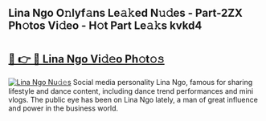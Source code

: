 ## Lina Ngo O𝚗lyf𝚊ns Le𝚊𝚔ed N𝚞𝚍es - Part-2ZX Ph𝚘tos Vi𝚍eo - H𝚘t Part Le𝚊𝚔s kvkd4

# <h2><a href="http://hf8kt04.feru.top/?c=Lina+Ngo">🔗 👉 🔴 Lina Ngo Vi𝚍𝚎o Ph𝚘t𝚘𝚜</a></h2>

[![Lina Ngo Nu𝚍𝚎s](https://i.imgur.com/0TWrTi3.gif)](http://hf8kt04.feru.top/?c=Lina+Ngo)
Social media personality Lina Ngo, famous for sharing lifestyle and dance content, including dance trend performances and mini vlogs. The public eye has been on Lina Ngo lately, a man of great influence and power in the business world. 
